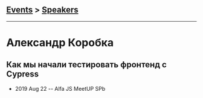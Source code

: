## [Events](../README.md) > [Speakers](../speakers.md)
---

# Александр Коробка

## Как мы начали тестировать фронтенд с Cypress
- 2019 Aug 22 -- Alfa JS MeetUP SPb    
